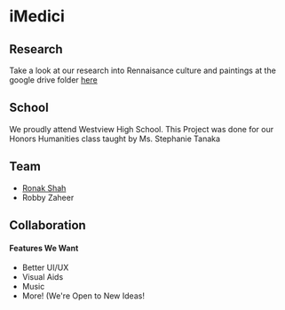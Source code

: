 # iMedici

## Research
Take a look at our research into Rennaisance culture and paintings at the google drive folder <a href = "https://drive.google.com/folderview?id=0BxEpYo_Yy5rDc1A2VkZDRnFGR1k&usp=sharing">here</a>

## School
We proudly attend Westview High School. This Project was done for our Honors Humanities class taught by Ms. Stephanie Tanaka

## Team
 - <a href="http://ronakshah.net" target="_blank">Ronak Shah</a>
 - Robby Zaheer

## Collaboration
#### Features We Want
- Better UI/UX
- Visual Aids
- Music
- More! (We're Open to New Ideas!
